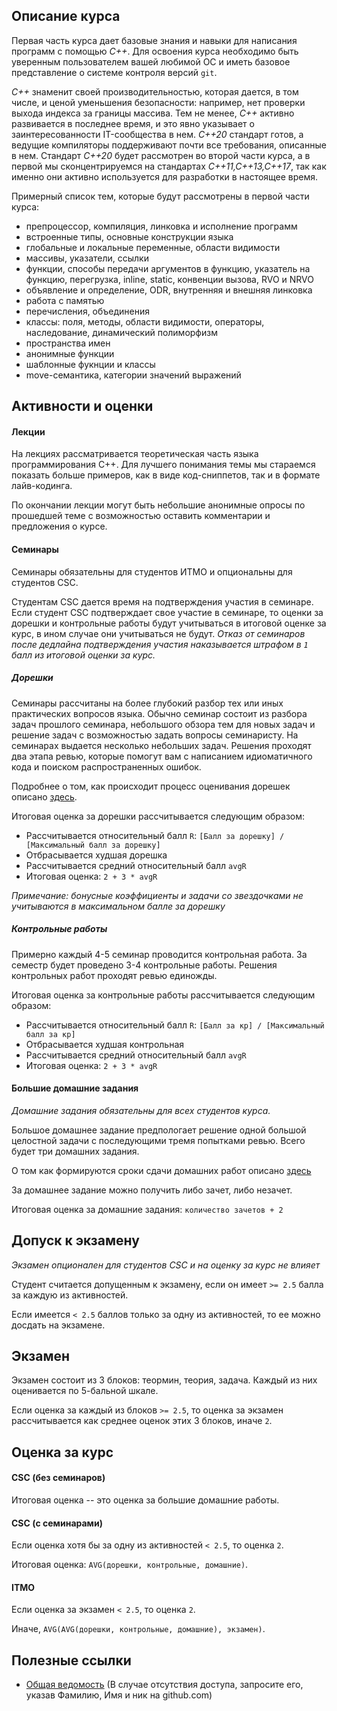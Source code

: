 
## Описание курса

Первая часть курса дает базовые знания и навыки для написания программ с помощью *С++*. Для освоения курса необходимо быть уверенным пользователем вашей любимой ОС и иметь базовое представление о системе контроля версий `git`.

*C++* знаменит своей производительностью, которая дается, в том числе, и ценой уменьшения безопасности: например, нет проверки выхода индекса за границы массива. Тем не менее, *C++* активно развивается в последнее время, и это явно указывает о заинтересованности IT-сообщества в нем. *C++20* стандарт готов, а ведущие компиляторы поддерживают почти все требования, описанные в нем. Стандарт *C++20* будет рассмотрен во второй части курса, а в первой мы сконцентрируемся на стандартах *C++11,C++13,C++17*, так как именно они активно используется для разработки в настоящее время.

Примерный список тем, которые будут рассмотрены в первой части курса:

 - препроцессор, компиляция, линковка и исполнение программ
 - встроенные типы, основные конструкции языка
 - глобальные и локальные переменные, области видимости
 - массивы, указатели, ссылки
 - функции, способы передачи аргументов в функцию, указатель на функцию, перегрузка, inline, static, конвенции вызова, RVO и NRVO
 - объявление и определение, ODR, внутренняя и внешняя линковка
 - работа с памятью
 - перечисления, объединения
 - классы: поля, методы, области видимости, операторы, наследование, динамический полиморфизм
 - пространства имен
 - анонимные функции
 - шаблонные фукнции и классы
 - move-семантика, категории значений выражений

## Активности и оценки

#### Лекции

На лекциях рассматривается теоретическая часть языка программирования С++. Для лучшего понимания темы мы стараемся показать больше примеров, как в виде код-сниппетов, так и в формате лайв-кодинга.

По окончании лекции могут быть небольшие анонимные опросы по прошедшей теме с возможностью оставить комментарии и предложения о курсе.

#### Семинары

Семинары обязательны для студентов ИТМО и опциональны для студентов CSC.

Студентам CSC дается время на подтверждения участия в семинаре. Если студент CSC подтверждает свое участие в семинаре, то оценки за дорешки и контрольные работы будут учитываться в итоговой оценке за курс, в ином случае они учитываться не будут. *Отказ от семинаров после дедлайна подтверждения участия наказывается штрафом в `1` балл из итоговой оценки за курс.*

##### Дорешки

Семинары рассчитаны на более глубокий разбор тех или иных практических вопросов языка. Обычно семинар состоит из разбора задач прошлого семинара, небольшого обзора тем для новых задач и решение задач с возможностью задать вопросы семинаристу.
На семинарах выдается неcколько небольших задач. Решения проходят два этапа ревью, которые помогут вам с написанием идиоматичного кода и поиском распространенных ошибок.

Подробнее о том, как происходит процесс оценивания дорешек описано [здесь](https://github.com/cpp-practice/cpp-materials-2021-public/blob/master/seminars/README.md).

Итоговая оценка за дорешки рассчитывается следующим образом:

 - Рассчитывается относительный балл `R`: `[Балл за дорешку] / [Максимальный балл за дорешку]`
 - Отбрасывается худшая дорешка
 - Рассчитывается средний относительный балл `avgR`
 - Итоговая оценка: `2 + 3 * avgR`

_Примечание: бонусные коэффициенты и задачи со звездочками не учитываются в максимальном балле за дорешку_

##### Контрольные работы

Примерно каждый 4-5 семинар проводится контрольная работа. За семестр будет проведено 3-4 контрольные работы.
Решения контрольных работ проходят ревью единожды.

Итоговая оценка за контрольные работы рассчитывается следующим образом:

 - Рассчитывается относительный балл `R`: `[Балл за кр] / [Максимальный балл за кр]`
 - Отбрасывается худшая контрольная
 - Рассчитывается средний относительный балл `avgR`
 - Итоговая оценка: `2 + 3 * avgR`

#### Большие домашние задания

*Домашние задания обязательны для всех студентов курса.*

Большое домашнее задание предпологает решение одной большой целостной задачи с последующими тремя попытками ревью. Всего будет три домашних задания.

О том как формируются сроки сдачи домашних работ описано [здесь](https://docs.google.com/document/d/1E3B16FdLuQKTK2VDs6usk5uZHyaA3f6bjYn7S5Xu2QI/edit#heading=h.obdvy97vybx2)

За домашнее задание можно получить либо зачет, либо незачет.

Итоговая оценка за домашние задания: `количество зачетов + 2`


## Допуск к экзамену

*Экзамен опционален для студентов CSC и на оценку за курс не влияет*

Студент считается допущенным к экзамену, если он имеет `>= 2.5` балла за каждую из активностей.

Если имеется `< 2.5` баллов только за одну из активностей, то ее можно досдать на экзамене.

## Экзамен

Экзамен состоит из 3 блоков: теормин, теория, задача. Каждый из них оценивается по 5-бальной шкале.

Если оценка за каждый из блоков `>= 2.5`, то оценка за экзамен рассчитывается как среднее оценок этих 3 блоков, иначе `2`.

## Оценка за курс

#### CSC (без семинаров)

Итоговая оценка -- это оценка за большие домашние работы.

#### CSC (с семинарами)

Если оценка хотя бы за одну из активностей `< 2.5`, то оценка `2`.

Итоговая оценка: `AVG(дорешки, контрольные, домашние)`.

#### ITMO

Если оценка за экзамен `< 2.5`, то оценка `2`.

Иначе, `AVG(AVG(дорешки, контрольные, домашние), экзамен)`.

## Полезные ссылки

- [Общая ведомость](https://docs.google.com/spreadsheets/d/1sio-hlxpEqgwgmUJDnQ8UL76fai3K2npazfroXBB8iM/edit#gid=238053417) (В случае отсутствия доступа, запросите его, указав Фамилию, Имя и ник на github.com)

